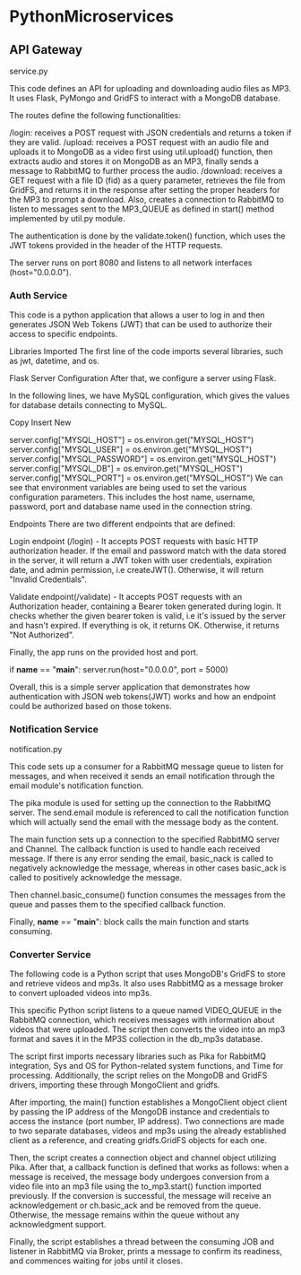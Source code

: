 # PythonMicroservices

## API Gateway

service.py

This code defines an API for uploading and downloading audio files as MP3. It uses Flask, PyMongo and GridFS to interact with a MongoDB database.

The routes define the following functionalities:

/login: receives a POST request with JSON credentials and returns a token if they are valid.
/upload: receives a POST request with an audio file and uploads it to MongoDB as a video first using util.upload() function, then extracts audio and stores it on MongoDB as an MP3, finally sends a message to RabbitMQ to further process the audio.
/download: receives a GET request with a file ID (fid) as a query parameter, retrieves the file from GridFS, and returns it in the response after setting the proper headers for the MP3 to prompt a download.
Also, creates a connection to RabbitMQ to listen to messages sent to the MP3_QUEUE as defined in start() method implemented by util.py module.

The authentication is done by the validate.token() function, which uses the JWT tokens provided in the header of the HTTP requests.

The server runs on port 8080 and listens to all network interfaces (host="0.0.0.0").

### Auth Service

This code is a python application that allows a user to log in and then generates JSON Web Tokens (JWT) that can be used to authorize their access to specific endpoints.

Libraries Imported
The first line of the code imports several libraries, such as jwt, datetime, and os.

Flask Server Configuration
After that, we configure a server using Flask.

In the following lines, we have MySQL configuration, which gives the values for database details connecting to MySQL.

Copy
Insert
New

server.config["MYSQL_HOST"] = os.environ.get("MYSQL_HOST")
server.config["MYSQL_USER"] = os.environ.get("MYSQL_HOST")
server.config["MYSQL_PASSWORD"] = os.environ.get("MYSQL_HOST")
server.config["MYSQL_DB"] = os.environ.get("MYSQL_HOST")
server.config["MYSQL_PORT"] = os.environ.get("MYSQL_HOST")
We can see that environment variables are being used to set the various configuration parameters. This includes the host name, username, password, port and database name used in the connection string.

Endpoints
There are two different endpoints that are defined:

Login endpoint (/login) - It accepts POST requests with basic HTTP authorization header. If the email and password match with the data stored in the server, it will return a JWT token with user credentials, expiration date, and admin permission, i.e createJWT(). Otherwise, it will return "Invalid Credentials".

Validate endpoint(/validate) - It accepts POST requests with an Authorization header, containing a Bearer token generated during login. It checks whether the given bearer token is valid, i.e it's issued by the server and hasn't expired. If everything is ok, it returns OK. Otherwise, it returns "Not Authorized".

Finally, the app runs on the provided host and port.

if __name__ == "__main__": server.run(host="0.0.0.0", port = 5000)

Overall, this is a simple server application that demonstrates how authentication with JSON web tokens(JWT) works and how an endpoint could be authorized based on those tokens.

### Notification Service

notification.py

This code sets up a consumer for a RabbitMQ message queue to listen for messages, and when received it sends an email notification through the email module's notification function.

The pika module is used for setting up the connection to the RabbitMQ server. The send.email module is referenced to call the notification function which will actually send the email with the message body as the content.

The main function sets up a connection to the specified RabbitMQ server and Channel. The callback function is used to handle each received message. If there is any error sending the email, basic_nack is called to negatively acknowledge the message, whereas in other cases basic_ack is called to positively acknowledge the message.

Then channel.basic_consume() function consumes the messages from the queue and passes them to the specified callback function.

Finally, __name__ == "__main__": block calls the main function and starts consuming.

### Converter Service

The following code is a Python script that uses MongoDB's GridFS to store and retrieve videos and mp3s. It also uses RabbitMQ as a message broker to convert uploaded videos into mp3s.

This specific Python script listens to a queue named VIDEO_QUEUE in the RabbitMQ connection, which receives messages with information about videos that were uploaded. The script then converts the video into an mp3 format and saves it in the MP3S collection in the db_mp3s database.

The script first imports necessary libraries such as Pika for RabbitMQ integration, Sys and OS for Python-related system functions, and Time for processing. Additionally, the script relies on the MongoDB and GridFS drivers, importing these through MongoClient and gridfs.

After importing, the main() function establishes a MongoClient object client by passing the IP address of the MongoDB instance and credentials to access the instance (port number, IP address). Two connections are made to two separate databases, videos and mp3s using the already established client as a reference, and creating gridfs.GridFS objects for each one.

Then, the script creates a connection object and channel object utilizing Pika. After that, a callback function is defined that works as follows: when a message is received, the message body undergoes conversion from a video file into an mp3 file using the to_mp3.start() function imported previously. If the conversion is successful, the message will receive an acknowledgement or ch.basic_ack and be removed from the queue. Otherwise, the message remains within the queue without any acknowledgment support.

Finally, the script establishes a thread between the consuming JOB and listener in RabbitMQ via Broker, prints a message to confirm its readiness, and commences waiting for jobs until it closes.

